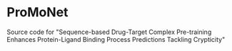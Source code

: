 # ProMoNet
Source code for "Sequence-based Drug-Target Complex Pre-training Enhances Protein-Ligand Binding Process Predictions Tackling Crypticity"
